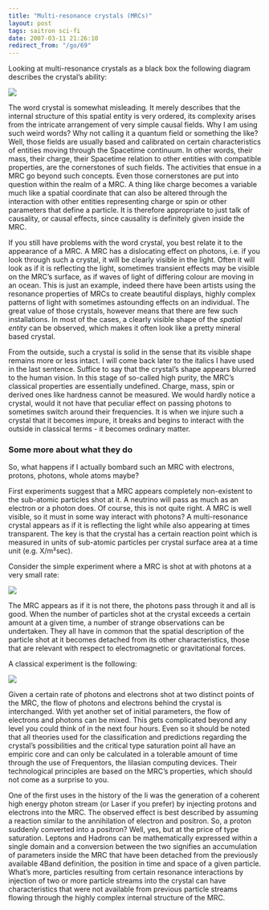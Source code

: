 ```yaml
---
title: "Multi-resonance crystals (MRCs)"
layout: post
tags: saitron sci-fi
date: 2007-03-11 21:26:10
redirect_from: "/go/69"
---
```


Looking at multi-resonance crystals as a black box the following diagram describes the crystal’s ability:

![](files/images/saitech1-fig1.gif)

The word crystal is somewhat misleading. It merely describes that the internal structure of this spatial entity is very ordered, its complexity arises from the intricate arrangement of very simple causal fields. Why I am using such weird words? Why not calling it a quantum field or something the like? Well, those fields are usually based and calibrated on certain characteristics of entities moving through the Spacetime continuum. In other words, their mass, their charge, their Spacetime relation to other entities with compatible properties, are the cornerstones of such fields. The activities that ensue in a MRC go beyond such concepts. Even those cornerstones are put into question within the realm of a MRC. A thing like charge becomes a variable much like a spatial coordinate that can also be altered through the interaction with other entities  representing charge or spin or other parameters that define a particle. It is therefore appropriate to just talk of causality, or causal effects, since causality is definitely given inside the MRC.

If you still have problems with the word crystal, you best relate it to the appearance of a MRC. A MRC has a dislocating effect on photons, i.e. if you look through such a crystal, it will be clearly visible in the light. Often it will look as if it is reflecting the light, sometimes transient effects may be visible on the MRC’s surface, as if waves of light of differing colour are moving in an ocean. This is just an example, indeed there have been artists using the resonance properties of MRCs to create beautiful displays, highly complex patterns of light with sometimes astounding effects on an individual. The great value of those crystals, however means that there are few such installations. In most of the cases, a clearly visible shape of the _spatial entity_ can be observed, which makes it often look like a pretty mineral based crystal. 

From the outside, such a crystal is solid in the sense that its visible shape remains more or less intact. I will come back later to the italics I have used in the last sentence. Suffice to say that the crystal’s shape appears blurred to the human vision. In this stage of so-called high purity, the MRC’s classical properties are essentially undefined. Charge, mass, spin or derived ones like hardness cannot be measured. We would hardly notice a crystal, would it not have that peculiar effect on passing photons to sometimes switch around their frequencies. It is when we injure such a crystal that it becomes impure, it breaks and begins to interact with the outside in classical terms - it becomes ordinary matter.

### Some more about what they do

So, what happens if I actually bombard such an MRC with electrons, protons, photons, whole atoms maybe?

First experiments suggest that a MRC appears completely non-existent to the sub-atomic particles shot at it. A neutrino will pass as much as an electron or a photon does. Of course, this is not quite right. A MRC is well visible, so it must in some way interact with photons? A multi-resonance crystal appears as if it is reflecting the light while also appearing at times transparent. The key is that the crystal has a certain reaction point which is measured in units of sub-atomic particles per crystal surface area at a time unit (e.g. X/m²sec).

Consider the simple experiment where a MRC is shot at with photons at a very small rate:

![](files/images/saitech1-fig2.gif)

The MRC appears as if it is not there, the photons pass through it and all is good. 
When the number of particles shot at the crystal exceeds a certain amount at a given time, a number of strange observations can be undertaken. They all have in common that the spatial description of the particle shot at it becomes detached from its other characteristics, those that are relevant with respect to electromagnetic or gravitational forces.

A classical experiment is the following:

![](files/images/saitech1-fig3.gif)

Given a certain rate of photons and electrons shot at two distinct points of the MRC, the flow of photons and electrons behind the crystal is interchanged. With yet another set of initial parameters, the flow of electrons and photons can be mixed. 
This gets complicated beyond any level you could think of in the next four hours. Even so it should be noted that all theories used for the classification and predictions regarding the crystal’s possibilities and the critical type saturation point all have an empiric core and can only be calculated in a tolerable amount of time through the use of Frequentors, the Iilasian computing devices. Their technological principles are based on the MRC’s properties, which should not come as a surprise to you.

One of the first uses in the history of the Ii was the generation of a coherent high energy photon stream (or Laser if you prefer) by injecting protons and electrons into the MRC. 
The observed effect is best described by assuming a reaction similar to the annihilation of electron and positron. So, a proton suddenly converted into a positron? Well, yes, but at the price of type saturation. Leptons and Hadrons can be mathematically expressed within a single domain and a conversion between the two signifies an accumulation of parameters inside the MRC that have been detached from the previously available 4Band definition, the position in time and space of a given particle. What’s more, particles resulting from certain resonance interactions by injection of two or more particle streams into the crystal can have characteristics that were not available from previous particle streams flowing through the highly complex internal structure of the MRC.